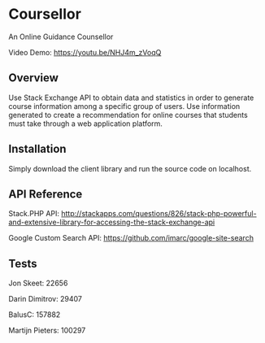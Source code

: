 # Coursellor
An Online Guidance Counsellor

Video Demo: https://youtu.be/NHJ4m_zVoqQ

## Overview
Use Stack Exchange API to obtain data and statistics in order to generate course information among a specific group of users. Use information generated to create a recommendation for online courses that students must take through a web application platform.

## Installation
Simply download the client library and run the source code on localhost.

## API Reference
Stack.PHP API: http://stackapps.com/questions/826/stack-php-powerful-and-extensive-library-for-accessing-the-stack-exchange-api

Google Custom Search API: https://github.com/imarc/google-site-search

## Tests
Jon Skeet: 22656

Darin Dimitrov: 29407

BalusC: 157882

Martijn Pieters: 100297
